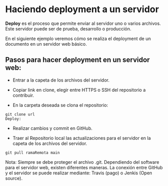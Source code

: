 # Haciendo deployment a un servidor

**Deploy** es el proceso que permite enviar al servidor uno o varios archivos. Este servidor puede ser de prueba, desarrollo o producción.

En el siguiente ejemplo veremos cómo se realiza el deployment de un documento en un servidor web básico.

## Pasos para hacer deployment en un servidor web:

- Entrar a la capeta de los archivos del servidor.

- Copiar link en clone, elegir entre HTTPS o SSH del repositorio a contribuir.

- En la carpeta deseada se clona el repositorio:

```
git clone url
Deploy:
```

- Realizar cambios y commit en GitHub.

- Traer al Repositorio local las actualizaciones para el servidor en la capeta de los archivos del servidor.

```
git pull ramaRemota main
```

Nota: Siempre se debe proteger el archivo .git. Dependiendo del software para el servidor web, existen diferentes maneras. La conexión entre GitHub y el servidor se puede realizar mediante: Travis (pago) o Jenkis (Open source).

